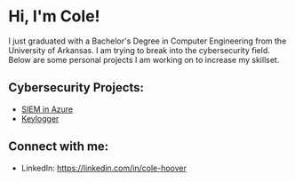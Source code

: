 <h1>Hi, I'm Cole! </h1>

<p> I just graduated with a Bachelor's Degree in Computer Engineering from the University of Arkansas. I am trying to break into the cybersecurity field. Below are some personal projects I am working on to increase my skillset. </p>

<h2>Cybersecurity Projects:</h2>

  - [SIEM in Azure](https://github.com/colehoover/SIEM-in-Azure)
  - [Keylogger](https://github.com/colehoover/Keylogger)
  

<h2> Connect with me:</h2>

- LinkedIn: https://linkedin.com/in/cole-hoover


<!--
Here are some ideas to get you started:

- 🔭 I’m currently working on ...
- 🌱 I’m currently learning ...
- 👯 I’m looking to collaborate on ...
- 🤔 I’m looking for help with ...
- 💬 Ask me about ...
- 📫 How to reach me: ...
- 😄 Pronouns: ...
- ⚡ Fun fact: ...
-->
